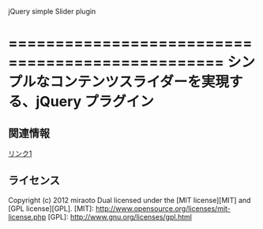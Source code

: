 jQuery simple Slider plugin

=================================================
シンプルなコンテンツスライダーを実現する、jQuery プラグイン
=================================================

関連情報
----------------------------------------------------------------------
[リンク1](http://example.com/ "リンクのタイトル")

ライセンス
----------------------------------------------------------------------
Copyright (c) 2012 miraoto
Dual licensed under the [MIT license][MIT] and [GPL license][GPL].
[MIT]: http://www.opensource.org/licenses/mit-license.php
[GPL]: http://www.gnu.org/licenses/gpl.html

